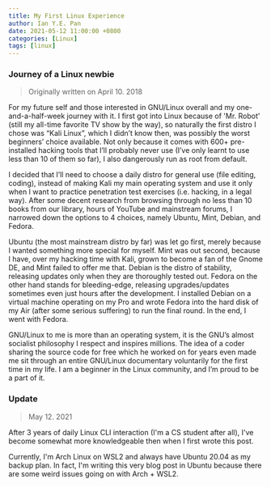 ```yaml
---
title: My First Linux Experience
author: Ian Y.E. Pan
date: 2021-05-12 11:00:00 +0800
categories: [Linux]
tags: [linux]
---
```


### Journey of a Linux newbie

> Originally written on April 10. 2018

For my future self and those interested in GNU/Linux overall and my
one-and-a-half-week journey with it.  I first got into Linux because
of 'Mr. Robot' (still my all-time favorite TV show by the way), so
naturally the first distro I chose was “Kali Linux”, which I didn’t
know then, was possibly the worst beginners’ choice available. Not
only because it comes with 600+ pre-installed hacking tools that I’ll
probably never use (I’ve only learnt to use less than 10 of them so
far), I also dangerously run as root from default.

I decided that I’ll need to choose a daily distro for general use
(file editing, coding), instead of making Kali my main operating
system and use it only when I want to practice penetration test
exercises (i.e. hacking, in a legal way).  After some decent research
from browsing through no less than 10 books from our library, hours of
YouTube and mainstream forums, I narrowed down the options to 4
choices, namely Ubuntu, Mint, Debian, and Fedora.

Ubuntu (the most mainstream distro by far) was let go first, merely
because I wanted something more special for myself. Mint was out
second, because I have, over my hacking time with Kali, grown to
become a fan of the Gnome DE, and Mint failed to offer me that.
Debian is the distro of stability, releasing updates only when they
are thoroughly tested out. Fedora on the other hand stands for
bleeding-edge, releasing upgrades/updates sometimes even just hours
after the development. I installed Debian on a virtual machine
operating on my Pro and wrote Fedora into the hard disk of my Air
(after some serious suffering) to run the final round. In the end, I
went with Fedora.

GNU/Linux to me is more than an operating system, it is the GNU’s
almost socialist philosophy I respect and inspires millions. The idea
of a coder sharing the source code for free which he worked on for
years even made me sit through an entire GNU/Linux documentary
voluntarily for the first time in my life. I am a beginner in the
Linux community, and I’m proud to be a part of it.


### Update

> May 12. 2021

After 3 years of daily Linux CLI interaction (I'm a CS student after
all), I've become somewhat more knowledgeable then when I first wrote
this post.

Currently, I'm Arch Linux on WSL2 and always have Ubuntu 20.04 as my
backup plan. In fact, I'm writing this very blog post in Ubuntu
because there are some weird issues going on with Arch + WSL2.
